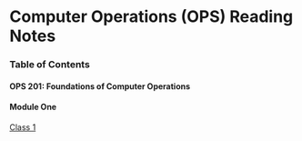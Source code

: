# Computer Operations (OPS) Reading Notes


### **Table of Contents**

#### **OPS 201: Foundations of Computer Operations**

#### Module One
[Class 1](201pages/201class1.md)